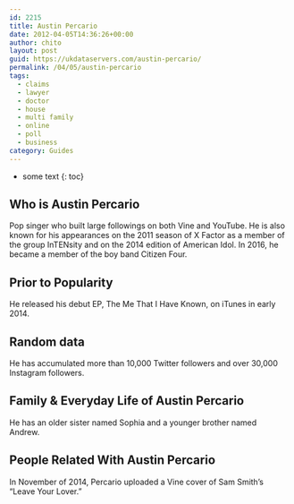 ```yaml
---
id: 2215
title: Austin Percario
date: 2012-04-05T14:36:26+00:00
author: chito
layout: post
guid: https://ukdataservers.com/austin-percario/
permalink: /04/05/austin-percario
tags:
  - claims
  - lawyer
  - doctor
  - house
  - multi family
  - online
  - poll
  - business
category: Guides
---
```


* some text
{: toc}


## Who is  Austin Percario
                  
                  
                  
Pop singer who built large followings on both Vine and YouTube. He is also known for his appearances on the 2011 season of X Factor as a member of the group InTENsity and on the 2014 edition of American Idol. In 2016, he became a member of the boy band Citizen Four.
                  
                
                
                
## Prior to Popularity 
                  
                  
                  
He released his debut EP, The Me That I Have Known, on iTunes in early 2014.
                  
                
                
                
## Random data 
                  
                  
                  
He has accumulated more than 10,000 Twitter followers and over 30,000 Instagram followers.
                  
                
                
                
## Family & Everyday Life of Austin Percario
                  
                  
                  
He has an older sister named Sophia and a younger brother named Andrew. 
                  
                
                
                
## People Related With  Austin Percario
                  
                  
                  
In November of 2014, Percario uploaded a Vine cover of Sam Smith&#8217;s &#8220;Leave Your Lover.&#8221;
                  
                
              
            
          
          
          
    
    
  
